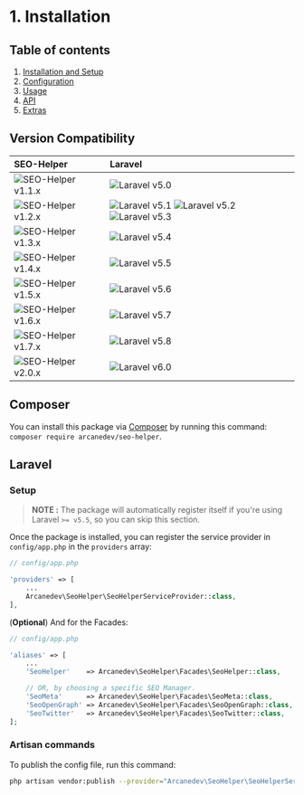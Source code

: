 # 1. Installation

## Table of contents

  1. [Installation and Setup](1-Installation-and-Setup.md)
  2. [Configuration](2-Configuration.md)
  3. [Usage](3-Usage.md)
  4. [API](4-API.md)
  5. [Extras](5-Extras.md)

## Version Compatibility

| SEO-Helper                             | Laravel                                                                                |
|:---------------------------------------|:---------------------------------------------------------------------------------------|
| ![SEO-Helper v1.1.x][seo_helper_1_1_x] | ![Laravel v5.0][laravel_5_0]                                                           |
| ![SEO-Helper v1.2.x][seo_helper_1_2_x] | ![Laravel v5.1][laravel_5_1] ![Laravel v5.2][laravel_5_2] ![Laravel v5.3][laravel_5_3] |
| ![SEO-Helper v1.3.x][seo_helper_1_3_x] | ![Laravel v5.4][laravel_5_4]                                                           |
| ![SEO-Helper v1.4.x][seo_helper_1_4_x] | ![Laravel v5.5][laravel_5_5]                                                           |
| ![SEO-Helper v1.5.x][seo_helper_1_5_x] | ![Laravel v5.6][laravel_5_6]                                                           |
| ![SEO-Helper v1.6.x][seo_helper_1_6_x] | ![Laravel v5.7][laravel_5_7]                                                           |
| ![SEO-Helper v1.7.x][seo_helper_1_7_x] | ![Laravel v5.8][laravel_5_8]                                                           |
| ![SEO-Helper v2.0.x][seo_helper_2_0_x] | ![Laravel v6.0][laravel_6_0]                                                           |

[laravel_5_0]:  https://img.shields.io/badge/v5.0-supported-brightgreen.svg?style=flat-square "Laravel v5.0"
[laravel_5_1]:  https://img.shields.io/badge/v5.1-supported-brightgreen.svg?style=flat-square "Laravel v5.1"
[laravel_5_2]:  https://img.shields.io/badge/v5.2-supported-brightgreen.svg?style=flat-square "Laravel v5.2"
[laravel_5_3]:  https://img.shields.io/badge/v5.3-supported-brightgreen.svg?style=flat-square "Laravel v5.3"
[laravel_5_4]:  https://img.shields.io/badge/v5.4-supported-brightgreen.svg?style=flat-square "Laravel v5.4"
[laravel_5_5]:  https://img.shields.io/badge/v5.5-supported-brightgreen.svg?style=flat-square "Laravel v5.5"
[laravel_5_6]:  https://img.shields.io/badge/v5.6-supported-brightgreen.svg?style=flat-square "Laravel v5.6"
[laravel_5_7]:  https://img.shields.io/badge/v5.7-supported-brightgreen.svg?style=flat-square "Laravel v5.7"
[laravel_5_8]:  https://img.shields.io/badge/v5.8-supported-brightgreen.svg?style=flat-square "Laravel v5.8"
[laravel_6_0]:  https://img.shields.io/badge/v6.0-supported-brightgreen.svg?style=flat-square "Laravel v6.0"

[seo_helper_1_1_x]: https://img.shields.io/badge/version-1.1.*-blue.svg?style=flat-square "SEO-Helper v1.1.*"
[seo_helper_1_2_x]: https://img.shields.io/badge/version-1.2.*-blue.svg?style=flat-square "SEO-Helper v1.2.*"
[seo_helper_1_3_x]: https://img.shields.io/badge/version-1.3.*-blue.svg?style=flat-square "SEO-Helper v1.3.*"
[seo_helper_1_4_x]: https://img.shields.io/badge/version-1.4.*-blue.svg?style=flat-square "SEO-Helper v1.4.*"
[seo_helper_1_5_x]: https://img.shields.io/badge/version-1.5.*-blue.svg?style=flat-square "SEO-Helper v1.5.*"
[seo_helper_1_6_x]: https://img.shields.io/badge/version-1.6.*-blue.svg?style=flat-square "SEO-Helper v1.6.*"
[seo_helper_1_7_x]: https://img.shields.io/badge/version-1.7.*-blue.svg?style=flat-square "SEO-Helper v1.7.*"
[seo_helper_2_0_x]: https://img.shields.io/badge/version-2.0.*-blue.svg?style=flat-square "SEO-Helper v2.0.*"

## Composer

You can install this package via [Composer](http://getcomposer.org/) by running this command: `composer require arcanedev/seo-helper`.

## Laravel

### Setup

> **NOTE :** The package will automatically register itself if you're using Laravel `>= v5.5`, so you can skip this section.

Once the package is installed, you can register the service provider in `config/app.php` in the `providers` array:

```php
// config/app.php

'providers' => [
    ...
    Arcanedev\SeoHelper\SeoHelperServiceProvider::class,
],
```

(**Optional**) And for the Facades:

```php
// config/app.php

'aliases' => [
    ...
    'SeoHelper'    => Arcanedev\SeoHelper\Facades\SeoHelper::class,

    // OR, by choosing a specific SEO Manager.
    'SeoMeta'      => Arcanedev\SeoHelper\Facades\SeoMeta::class,
    'SeoOpenGraph' => Arcanedev\SeoHelper\Facades\SeoOpenGraph::class,
    'SeoTwitter'   => Arcanedev\SeoHelper\Facades\SeoTwitter::class,
];
```

### Artisan commands

To publish the config file, run this command:

```bash
php artisan vendor:publish --provider="Arcanedev\SeoHelper\SeoHelperServiceProvider"
```
